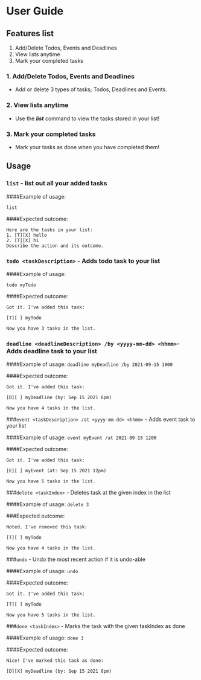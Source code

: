 # User Guide

## Features list
1. Add/Delete Todos, Events and Deadlines
2. View lists anytime
3. Mark your completed tasks


### 1. Add/Delete Todos, Events and Deadlines

- Add or delete 3 types of tasks; Todos, Deadlines and Events.


### 2. View lists anytime

- Use the **_list_** command to view the tasks stored in your list!

### 3. Mark your completed tasks

- Mark your tasks as done when you have completed them!

## Usage

### `list` - list out all your added tasks
####Example of usage:

`list`

####Expected outcome:
```
Here are the tasks in your list:
1. [T][X] hello
2. [T][X] hi
Describe the action and its outcome.
```

### `todo <taskDescription>` - Adds todo task to your list

####Example of usage: 

`todo myTodo`

####Expected outcome:
```
Got it. I've added this task:

[T][ ] myTodo

Now you have 3 tasks in the list.
```

### `deadline <deadlineDescription> /by <yyyy-mm-dd> <hhmm>`- Adds deadline task to your list
####Example of usage:
`deadline myDeadline /by 2021-09-15 1800`
 
####Expected outcome:
```
Got it. I've added this task:

[D][ ] myDeadline (by: Sep 15 2021 6pm)

Now you have 4 tasks in the list.
```

###`event <taskDescription> /at <yyyy-mm-dd> <hhmm>` - Adds event task to your list 

####Example of usage:
`event myEvent /at 2021-09-15 1200`

####Expected outcome:
```
Got it. I've added this task:

[E][ ] myEvent (at: Sep 15 2021 12pm)

Now you have 5 tasks in the list.
```

###`delete <taskIndex>` - Deletes task at the given index in the list

####Example of usage:
`delete 3`

###Expected outcome:
```
Noted. I've removed this task:

[T][ ] myTodo

Now you have 4 tasks in the list.
```

###`undo` - Undo the most recent action if it is undo-able

####Example of usage:
`undo`

####Expected outcome:
```
Got it. I've added this task:

[T][ ] myTodo

Now you have 5 tasks in the list.
```
###`done <taskIndex>` - Marks the task with the given taskIndex as done

####Example of usage:
`done 3`

####Expected outcome:
```
Nice! I've marked this task as done:

[D][X] myDeadline (by: Sep 15 2021 6pm)
```